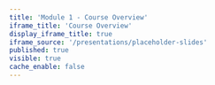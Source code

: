 ```yaml
---
title: 'Module 1 - Course Overview'
iframe_title: 'Course Overview'
display_iframe_title: true
iframe_source: '/presentations/placeholder-slides'
published: true
visible: true
cache_enable: false
---
```

